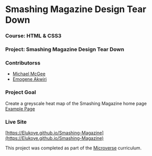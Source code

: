# Smashing Magazine Design Tear Down

### Course: HTML & CSS3
### Project: Smashing Magazine Design Tear Down
### Contributorss
* [Michael McGee](https://github.com/michael-mcgee)
* [Emogene Akwiri](https://github.com/Elukoye)
### Project Goal
Create a greyscale heat map of the Smashing Magazine home page
[Example Page](https://www.smashingmagazine.com)
### Live Site
[https://Elukoye.github.io/Smashing-Magazine](https://Elukoye.github.io/Smashing-Magazine)



This project was completed as part of the [Microverse](https://www.microverse.org/) curriculum.
